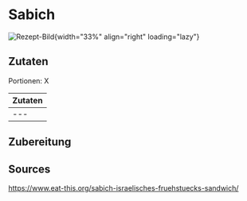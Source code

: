 # Sabich

![Rezept-Bild](https://image.flaticon.com/icons/png/512/1094/1094675.png){width="33%" align="right" loading="lazy"}

## Zutaten
Portionen: X

|	Zutaten																|
|    -------------------------------------------   |
|	---																		|


## Zubereitung



## Sources
https://www.eat-this.org/sabich-israelisches-fruehstuecks-sandwich/